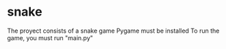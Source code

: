 # snake
The proyect consists of a snake game
Pygame must be installed
To run the game, you must run "main.py"  
